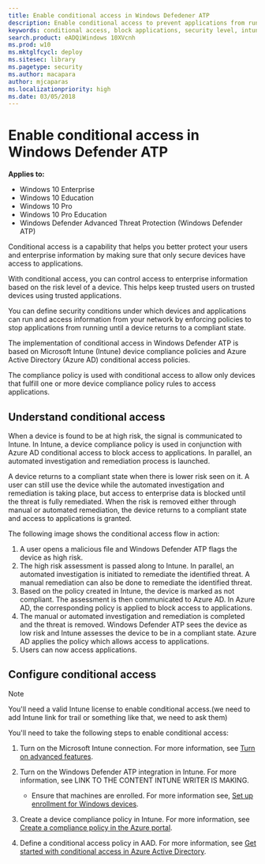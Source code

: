```yaml
---
title: Enable conditional access in Windows Defedener ATP
description: Enable conditional access to prevent applications from running if a device is considered at risk and an application is determined to be non-compliant.
keywords: conditional access, block applications, security level, intune,
search.product: eADQiWindows 10XVcnh
ms.prod: w10
ms.mktglfcycl: deploy
ms.sitesec: library
ms.pagetype: security
ms.author: macapara
author: mjcaparas
ms.localizationpriority: high
ms.date: 03/05/2018
---
```


# Enable conditional access in Windows Defender ATP 

**Applies to:**

- Windows 10 Enterprise
- Windows 10 Education
- Windows 10 Pro
- Windows 10 Pro Education
- Windows Defender Advanced Threat Protection (Windows Defender ATP)

Conditional access is a capability that helps you better protect your users and enterprise information by making sure that only secure devices have access to applications.

With conditional access, you can control access to enterprise information based on the risk level of a device. This helps keep trusted users on trusted devices using trusted applications.

You can define security conditions under which devices and applications can run and access information from your network by enforcing policies to stop applications from running until a device returns to a compliant state. 

The implementation of conditional access in Windows Defender ATP is based on Microsoft Intune (Intune) device compliance policies and Azure Active Directory (Azure AD) conditional access policies. 

The compliance policy is used with conditional access to allow only devices that fulfill one or more device compliance policy rules to access applications. 

## Understand conditional access
When a device is found to be at high risk, the signal is communicated to Intune. In Intune, a device compliance policy is used in conjunction with Azure AD conditional access to block access to applications. In parallel,  an automated investigation and remediation process is launched.

A device returns to a compliant state when there is lower risk seen on it. A user can still use the device while the automated investigation and remediation is taking place, but access to enterprise data is blocked until the threat is fully remediated. When the risk is removed either through manual or automated remediation, the device returns to a compliant state and access to applications is granted.

The following image shows the conditional access flow in action:

1. A user opens a malicious file and Windows Defender ATP flags the device as high risk.
2. The high risk assessment is passed along to Intune. In parallel, an automated investigation is initiated to remediate the identified threat. A manual remediation can also be done to remediate the identified threat.
3. Based on the policy created in Intune, the device is marked as not compliant. The assessment is then communicated to Azure AD. In Azure AD, the corresponding policy is applied to block access to applications.
4. The manual or automated investigation and remediation is completed and the threat is removed. Windows Defender ATP sees the device as low risk and Intune assesses the device to be in a compliant state. Azure AD applies the policy which allows access to applications.
5. Users can now access applications.



 ## Configure conditional access
> [!NOTE] 
> You'll need a valid Intune license to enable conditional access.(we need to add Intune link for trail or something like that, we need to ask them)

You'll need to take the following steps to enable conditional access:

1. Turn on the Microsoft Intune connection. For more information, see [Turn on advanced features](advanced-features-windows-defender-advanced-threat-protection.md). 
2. Turn on the Windows Defender ATP integration in Intune. For more information, see LINK TO THE CONTENT INTUNE WRITER IS MAKING.
    - Ensure that machines are enrolled. For more information see, [Set up enrollment for Windows devices](https://docs.microsoft.com/en-us/intune/windows-enroll).

3. Create a device compliance policy in Intune. For more information, see [Create a compliance policy in the Azure portal](https://docs.microsoft.com/en-us/intune/compliance-policy-create-windows#create-a-compliance-policy-in-the-azure-portal).
3. Define a conditional access policy in AAD. For more information, see [Get started with conditional access in Azure Active Directory](https://docs.microsoft.com/en-us/azure/active-directory/active-directory-conditional-access-azure-portal-get-started).




